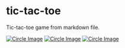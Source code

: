 # tic-tac-toe
Tic-tac-toe game from markdown file.


[![Circle Image]( https://f0fb-27-5-172-152.ngrok.io/temp?index=1)]( https://f0fb-27-5-172-152.ngrok.io/handleReqAndRedirect?r) 
[![Circle Image]( https://f0fb-27-5-172-152.ngrok.io/temp?index=2)]( https://f0fb-27-5-172-152.ngrok.io/handleReqAndRedirect?r) 
[![Circle Image]( https://f0fb-27-5-172-152.ngrok.io/temp?index=3)]( https://f0fb-27-5-172-152.ngrok.io/handleReqAndRedirect?r) 
